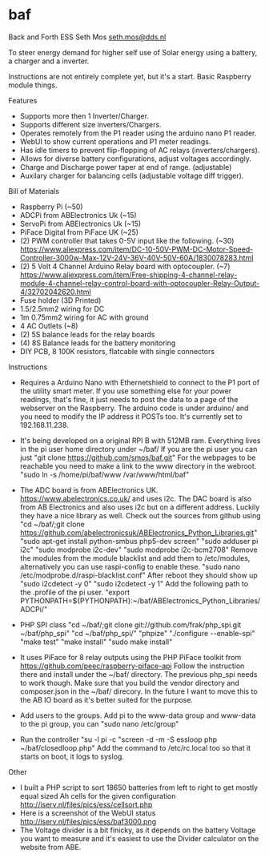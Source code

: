 # baf
Back and Forth ESS
Seth Mos <seth.mos@dds.nl>

To steer energy demand for higher self use of Solar energy using a battery, a charger and a inverter.

Instructions are not entirely complete yet, but it's a start. Basic Raspberry module things.

Features
- Supports more then 1 Inverter/Charger.
- Supports different size inverters/Chargers.
- Operates remotely from the P1 reader using the arduino nano P1 reader.
- WebUI to show current operations and P1 meter readings.
- Has idle timers to prevent flip-flopping of AC relays (inverters/chargers).
- Allows for diverse battery configurations, adjust voltages accordingly.
- Charge and Discharge power taper at end of range. (adjustable)
- Auxilary charger for balancing cells (adjustable voltage diff trigger).

Bill of Materials
- Raspberry Pi (~50)
- ADCPi from ABElectronics Uk (~15)
- ServoPi from ABElectronics Uk (~15)
- PiFace Digital from PiFace UK (~25)
- (2) PWM controller that takes 0-5V input like the following. (~30) https://www.aliexpress.com/item/DC-10-50V-PWM-DC-Motor-Speed-Controller-3000w-Max-12V-24V-36V-40V-50V-60A/1830078283.html
- (2) 5 Volt 4 Channel Arduino Relay board with optocoupler. (~7) https://www.aliexpress.com/item/Free-shipping-4-channel-relay-module-4-channel-relay-control-board-with-optocoupler-Relay-Output-4/32702042620.html
- Fuse holder (3D Printed)
- 1.5/2.5mm2 wiring for DC
- 1m 0.75mm2 wiring for AC with ground
- 4 AC Outlets (~8)
- (2) 5S balance leads for the relay boards
- (4) 8S Balance leads for the battery monitoring
- DIY PCB, 8 100K resistors, flatcable with single connectors

Instructions
- Requires a Arduino Nano with Ethernetshield to connect to the P1 port of the utility smart meter. If you use something else for your power readings, that's fine, it just needs to post the data to a page of the webserver on the Raspberry. The arduino code is under arduino/ and you need to modify the IP address it POSTs too. It's currently set to 192.168.11.238.

- It's being developed on a original RPI B with 512MB ram. Everything lives in the pi user home directory under ~/baf/
If you are the pi user you can just "git clone https://github.com/smos/baf.git"
For the webpages to be reachable you need to make a link to the www directory in the webroot. "sudo ln -s /home/pi/baf/www /var/www/html/baf"

- The ADC board is from ABElectronics UK. https://www.abelectronics.co.uk/ and uses i2c. The DAC board is also from AB Electronics and also uses i2c but on a different address. Luckily they have a nice library as well.
Check out the sources from github using "cd ~/baf/;git clone https://github.com/abelectronicsuk/ABElectronics_Python_Libraries.git" 
"sudo apt-get install python-smbus php5-dev screen"
"sudo adduser pi i2c"
"sudo modprobe i2c-dev"
"sudo modprobe i2c-bcm2708"
Remove the modules from the module blacklist and add them to /etc/modules, alternatively you can use raspi-config to enable these.
"sudo nano /etc/modprobe.d/raspi-blacklist.conf"
After reboot they should show up
"sudo i2cdetect -y 0"
"sudo i2cdetect -y 1"
Add the following path to the .profile of the pi user.
"export PYTHONPATH=${PYTHONPATH}:~/baf/ABElectronics_Python_Libraries/ADCPi/"

- PHP SPI class "cd ~/baf/;git clone git://github.com/frak/php_spi.git ~/baf/php_spi"
"cd ~/baf/php_spi/"
"phpize"
"./configure --enable-spi"
"make test"
"make install"
"sudo make install"

- It uses PiFace for 8 relay outputs using the PHP PiFace toolkit from https://github.com/peec/raspberry-piface-api
Follow the instruction there and install under the ~/baf/ directory. The previous php_spi needs to work though.
Make sure that you build the vendor directory and composer.json in the ~/baf/ direcory. In the future I want to move this to the AB IO board as it's better suited for the purpose.

- Add users to the groups. Add pi to the www-data group and www-data to the pi group, you can "sudo nano /etc/group"

- Run the controller
"su -l pi -c "screen -d -m -S essloop php ~/baf/closedloop.php"
Add the command to /etc/rc.local too so that it starts on boot, it logs to syslog.


Other
- I built a PHP script to sort 18650 batteries from left to right to get mostly equal sized Ah cells for the given configuration
http://iserv.nl/files/pics/ess/cellsort.php
- Here is a screenshot of the WebUI status http://iserv.nl/files/pics/ess/baf3000.png
- The Voltage divider is a bit finicky, as it depends on the battery Voltage you want to measure and it's easiest to use the Divider calculator on the website from ABE.
